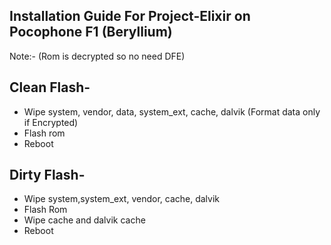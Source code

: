 

## Installation Guide For Project-Elixir on Pocophone F1 (Beryllium)

Note:- (Rom is decrypted so no need DFE)

## Clean Flash- 
- Wipe system, vendor, data, system_ext, cache, dalvik
(Format data only if Encrypted)
- Flash rom
- Reboot

## Dirty Flash- 
- Wipe system,system_ext, vendor, cache, dalvik
- Flash Rom 
- Wipe cache and dalvik cache
- Reboot
